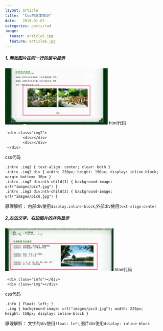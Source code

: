 ```yaml
---
layout: article
title:  "Css的基本知识"
date:   2018-01-02 
categories: posts/rwd
image:
  teaser: article6.jpg
  feature: article6.jpg
---
```


##### 1. 两张图片在同一行的居中显示
![居中显示](https://github.com/a917464280/a917464280.github.io/blob/master/_posts/rwd/img/center.png)
html代码

```
 <div class="img2">
        <div></div>
        <div></div>
 </div>
```

css代码

```
.intro .img2 { text-align: center; clear: both }
.intro .img2 div { width: 230px; height: 150px; display: inline-block; margin-bottom: 10px }
.intro .img2 div:nth-child(1) { background-image: url("images/pic7.jpg") }
.intro .img2 div:nth-child(2) { background-image: url("images/pic8.jpg") }
```

原理解析：
内部div使用`display:inline-block`,外部div使用`text-align:center`


##### 2,左边文字，右边图片的并列显示
![边文字，右边图片的并列显示](https://github.com/a917464280/a917464280.github.io/blob/master/_posts/rwd/img/002.png)
html代码

```
 <div class="info"></div>
 <div class="img"></div>
```


css代码

```
.info { float: left; }
..img { background-image: url("images/pic3.jpg"); width: 229px; height: 150px; display: inline-block }
```
原理解析：
文字的div使用`float: left`,图片div使用`display: inline-block`
